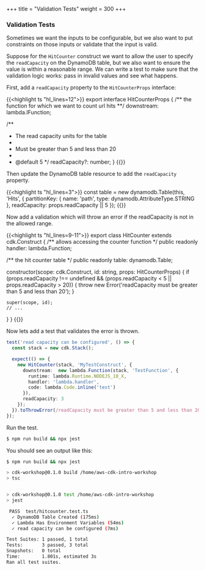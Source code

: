 +++
title = "Validation Tests"
weight = 300
+++

### Validation Tests

Sometimes we want the inputs to be configurable, but we also want to put constraints on those inputs or validate
that the input is valid.

Suppose for the `HitCounter` construct we want to allow the user to specify the `readCapacity` on the DynamoDB
table, but we also want to ensure the value is within a reasonable range. We can write a test to make sure
that the validation logic works: pass in invalid values and see what happens.

First, add a `readCapacity` property to the `HitCounterProps` interface:

{{<highlight ts "hl_lines=12">}}
export interface HitCounterProps {
  /** the function for which we want to count url hits **/
  downstream: lambda.IFunction;

  /**
   * The read capacity units for the table
   *
   * Must be greater than 5 and less than 20
   *
   * @default 5
   */
  readCapacity?: number;
}
{{</highlight>}}

Then update the DynamoDB table resource to add the `readCapacity` property.

{{<highlight ts "hl_lines=3">}}
const table = new dynamodb.Table(this, 'Hits', {
  partitionKey: { name: 'path', type: dynamodb.AttributeType.STRING },
  readCapacity: props.readCapacity || 5
});
{{</highlight>}}

Now add a validation which will throw an error if the readCapacity is not in the allowed range.

{{<highlight ts "hl_lines=9-11">}}
export class HitCounter extends cdk.Construct {
  /** allows accessing the counter function */
  public readonly handler: lambda.Function;

  /** the hit counter table */
  public readonly table: dynamodb.Table;

  constructor(scope: cdk.Construct, id: string, props: HitCounterProps) {
    if (props.readCapacity !== undefined && (props.readCapacity < 5 || props.readCapacity > 20)) {
      throw new Error('readCapacity must be greater than 5 and less than 20');
    }

    super(scope, id);
    // ...
  }
}
{{</highlight>}}

Now lets add a test that validates the error is thrown.

```typescript
test('read capacity can be configured', () => {
  const stack = new cdk.Stack();

  expect(() => {
    new HitCounter(stack, 'MyTestConstruct', {
      downstream:  new lambda.Function(stack, 'TestFunction', {
        runtime: lambda.Runtime.NODEJS_10_X,
        handler: 'lambda.handler',
        code: lambda.Code.inline('test')
      }),
      readCapacity: 3
    });
  }).toThrowError(/readCapacity must be greater than 5 and less than 20/);
});
```

Run the test.

```bash
$ npm run build && npx jest
```

You should see an output like this:

```bash
$ npm run build && npx jest

> cdk-workshop@0.1.0 build /home/aws-cdk-intro-workshop
> tsc


> cdk-workshop@0.1.0 test /home/aws-cdk-intro-workshop
> jest

 PASS  test/hitcounter.test.ts
  ✓ DynamoDB Table Created (175ms)
  ✓ Lambda Has Environment Variables (54ms)
  ✓ read capacity can be configured (7ms)

Test Suites: 1 passed, 1 total
Tests:       3 passed, 3 total
Snapshots:   0 total
Time:        1.801s, estimated 3s
Ran all test suites.
```
